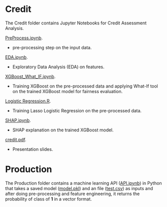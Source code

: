 # Credit
The Credit folder contains Jupyter Notebooks for Credit Assessment Analysis.  

[PreProcess.ipynb](https://github.com/mh2t/ML/blob/main/Credit/PreProcess.ipynb). 
- pre-processing step on the input data. 

[EDA.ipynb](https://github.com/mh2t/ML/blob/main/Credit/EDA.ipynb).  
- Exploratory Data Analysis (EDA) on features.  

[XGBoost_What_IF.ipynb](https://github.com/mh2t/ML/blob/main/Credit/XGBoost_What_IF.ipynb).  
- Training XGBoost on the pre-processed data and applying What-If tool on the trained XGBoost model for fairness evaluation.  

[Logistic Regression.R](https://github.com/mh2t/ML/blob/main/Credit/Logistic%20Regression.R).  
- Training Lasso Logistic Regression on the pre-processed data.  

[SHAP.ipynb](https://github.com/mh2t/ML/blob/main/Credit/SHAP.ipynb).
- SHAP explanation on the trained XGBoost model.  

[credit.pdf](https://github.com/mh2t/ML/blob/main/Credit/credit.pdf).  
- Presentation slides. 


# Production
The Production folder contains a machine learning API ([API.ipynb](https://github.com/mh2t/ML/blob/main/Credit/API.ipynb)) in Python that takes a saved model ([model.pkl](https://github.com/mh2t/ML/blob/main/Credit/model.pkl)) and an file ([test.csv](https://github.com/mh2t/ML/blob/main/Credit/test.csv)) as inputs and after doing pre-processing and feature engineering, it returns the probability of class of **1** in a vector format.  
